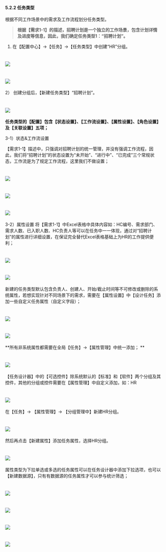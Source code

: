 #### 5.2.2 任务类型

根据不同工作场景中的需求及工作流程划分任务类型。

> **根据【需求1-1】的描述，招聘计划是一个独立的工作场景，包含计划详情及进度等信息，因此，我们确定任务类型1：“招聘计划”。**


01) 在【配置中心】→【任务】→【任务类型】中创建“HR”分组。

# ![](/assets/5.2.2任务类型-新建HR分组.png)

# ![](/assets/5.2.2任务类型-新建HR分组2.png)

2） 创建分组后，【新建任务类型】“招聘计划”。

# ![](/assets/5.2.2任务类型-新建任务类型招聘计划.png)

**任务类型的【配置】包含【状态设置】、【工作流设置】、【属性设置】、【角色设置】及【关联设置】五项；**

3-1）状态&工作流设置

【需求1-1】描述中，只强调对招聘计划的统一管理，并没有强调工作流程，因此，我们将“招聘计划”的状态设置为“未开始”、“进行中”、“已完成”三个常规状态，工作流是为了规定工作流程，这里我们不做设置；

# ![](/assets/5.2.2任务类型-任务类型配置.png)

# ![](/assets/5.2.2任务类型-状态设置1.png)

# ![](/assets/5.2.2任务类型-状态设置2.png)

3-2）属性设置
将【需求1-1】中Excel表格中具体内容如：HC编号、需求部门、需求人数、已入职人数、HC负责人等可以在任务中一一体现，通过对“招聘计划”的属性进行详细设置，在保证完全替代Excel表格基础上为HR的工作提供便利；

# ![](/assets/5.2.2需求表格.png)

# ![](/assets/5.2.2需求表格-对应任务属性.png)

新建的任务类型默认包含负责人、创建人、开始/截止时间等不可修改或删除的系统属性，若想实现针对不同场景下的需求，需要在【属性设置】中【设计任务】添加一些自定义任务属性（自定义字段）；

# ![](/assets/5.2.2需求表格-任务设计器.png)

# ![](/assets/任务设计器.png)

**所有非系统属性都需要在全局【任务】→【属性管理】中统一添加；
**
# ![](/assets/5.2.2属性设置-全局属性管理.png)

【任务设计器】中的【可选控件】除系统默认的【标准】和【软件】两个分组及其控件，其他的分组或控件需要在【属性管理】中自定义添加，如：HR

# ![](/assets/5.2.2属性设置-自定义属性控件HR.png)

在【任务】→ 【属性管理】→ 【分组管理中】新建HR分组。

# ![](/assets/5.2.2属性设置-新建属性分组HR.png)

然后再点击【新建属性】添加任务属性，选择HR分组。

# ![](/assets/5.2.2属性设置-新建任务属性选择HR分组.png)

属性类型为下拉单选或多选的任务属性可以在任务设计器中添加下拉选项，也可以【新建数据源】，只有有数据源的任务属性才可以参与统计筛选；

# ![](/assets/5.2.2属性设置-数据管理.png)

# ![](/assets/5.2.2属性设置-数据管理2.png)

# ![](/assets/5.2.2属性设置-数据配置2.png)

# ![](/assets/5.2.2属性设置-数据项设置.png)



